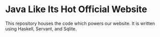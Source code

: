 # Java Like Its Hot Official Website

This repository houses the code which powers our website. It is written using Haskell, Servant, and Sqlite.

